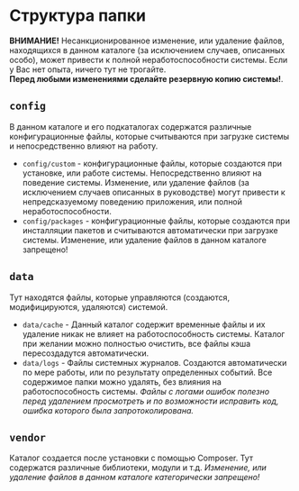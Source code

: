 # Структура папки
**ВНИМАНИЕ!** Несанкционированное изменение, или удаление файлов, находящихся в данном каталоге (за исключением случаев, описанных особо), может привести к полной неработоспособности системы.
Если у Вас нет опыта, ничего тут не трогайте.  
**Перед любыми изменениями сделайте резервную копию системы!**.

## `config`
В данном каталоге и его подкаталогах содержатся различные конфигурационные файлы,
которые считываются при загрузке системы и непосредственно влияют на работу.
- `config/custom` - конфигурационные файлы, которые создаются при установке, или работе системы.
Непосредственно влияют на поведение системы. Изменение, или удаление файлов (за исключением случаев описанных в руководстве) могут привести к непредсказуемому поведению приложения, или полной неработоспособности.
- `config/packages` - конфигурационные файлы, которые создаются при инсталляции пакетов
и считываются автоматически при загрузке системы. Изменение, или удаление файлов в данном каталоге запрещено!

## `data`
Тут находятся файлы, которые управляются (создаются, модифицируются, удаляются) системой.
- `data/cache` - Данный каталог содержит временные файлы и их удаление никак не влияет на работоспособность системы. Каталог при желании можно полностью очистить, все файлы кэша пересоздадутся автоматически.
- `data/logs` - Файлы системных журналов. Создаются автоматически по мере работы, или по результату определенных событий.
Все содержимое папки можно удалять, без влияния на работоспособность системы.
_Файлы с логами ошибок полезно перед удалением просмотреть и по возможности исправить код, ошибка которого была запротоколирована._

## `vendor`
Каталог создается после установки с помощью Composer. Тут содержатся различные библиотеки, модули и т.д.
_Изменение, или удаление файлов в данном каталоге категорически запрещено!_
